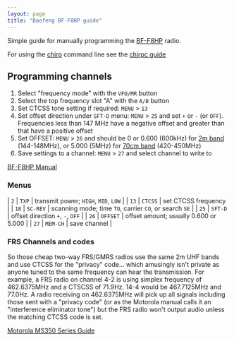 ```yaml
---
layout: page
title: "Baofeng BF-F8HP guide"
---
```


Simple guide for manually programming the [BF-F8HP](https://baofengtech.com/bf-f8hp) radio.

For using the [chirp](http://chirp.danplanet.com/projects/chirp/wiki/Home) command line see the [chirpc guide](/resources/chirpc-guide/)

## Programming channels

1. Select "frequency mode" with the `VFO/MR` button
1. Select the top frequency slot "A" with the `A/B` button
1. Set CTCSS tone setting if required: `MENU` > `13`
1. Set offset direction under `SFT-D` menu: `MENU` > `25` and set `+` or `-` (or `OFF`). Frequencies less than 147 MHz have a negative offset and greater than that have a positive offset
1. Set OFFSET: `MENU` > `26` and should be 0 or 0.600 (600kHz) for [2m band](https://en.wikipedia.org/wiki/2-meter_band) (144-148MHz), or 5.000 (5MHz) for [70cm band](https://en.wikipedia.org/wiki/70-centimeter_band) (420-450MHz)
1. Save settings to a channel: `MENU` > `27` and select channel to write to

[BF-F8HP Manual](https://baofengtech.com/usermanual/BF-F8HP_Manual.pdf)

### Menus

| `2`  | `TXP`    | transmit power; `HIGH`, `MID`, `LOW` |
| `13` | `CTCSS`  | set CTCSS frequency |
| `18` | `SC-REV` | scanning mode; time `TO`, carrier `CO`, or search `SE` |
| `25` | `SFT-D`  | offset direction `+`, `-`, `OFF` |
| `26` | `OFFSET` | offset amount; usually 0.600 or 5.000 |
| `27` | `MEM-CH` | save channel |

### FRS Channels and codes

So those cheap two-way FRS/GMRS radios use the same 2m UHF bands and use CTCSS for the "privacy" code... which amusingly isn't private as anyone tuned to the same frequency can hear the transmission. For example, a FRS radio on channel 4-2 is using simplex frequency of 462.6375MHz and a CTSCSS of 71.9Hz. 14-4 would be 467.7125MHz and 77.0Hz. A radio receiving on 462.6375MHz will pick up all signals including those sent with a "privacy code" (or as the Motorola manual calls it an "interference eliminator tone") but the FRS radio won't output audio unless the matching CTCSS code is set.

[Motorola MS350 Series Guide ](http://www.motorolasolutions.com/content/dam/msi/docs/business/products/consumertwo-wayradios/talkabout_ms350r/ms350_series_ug_kem-ml36100-15_web_04-11-11.pdf)
